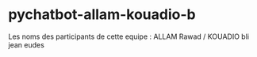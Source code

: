# pychatbot-allam-kouadio-b
Les noms des participants de cette equipe : ALLAM Rawad / KOUADIO bli jean eudes 
